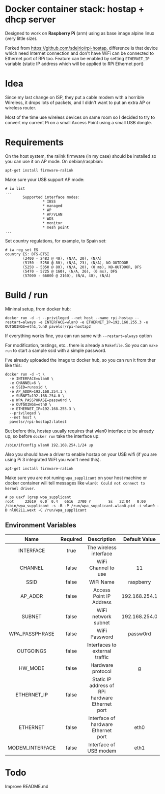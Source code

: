 # Docker container stack: hostap + dhcp server

Designed to work on **Raspberry Pi** (arm) using as base image alpine linux (very little size).

Forked from https://github.com/sdelrio/rpi-hostap, difference is that device which need Internet connection and don't have WiFi can be connected to Ethernet port of RPi too. Feature can be enabled by setting `ETHERNET_IP` variable (static IP address which will be applied to RPi Ethernet port)

# Idea


Since my last change on ISP, they put a cable modem with a horrible Wireless, it drops lots of packets, and I didn't want to put an extra AP or wireless router.

Most of the time use wireless devices on same room so I decided to try to convert my current Pi on a small Access Point using a small USB dongle.


# Requirements

On the host system, the ralink firmware (in my case) should be installed so you can use it on AP mode. On debian/raspbian:

```
apt-get install firmware-ralink
```

Make sure your USB support AP mode:

```
# iw list
...
        Supported interface modes:
                 * IBSS
                 * managed
                 * AP
                 * AP/VLAN
                 * WDS
                 * monitor
                 * mesh point
...
```

Set country regulations, for example, to Spain set:

```
# iw reg set ES
country ES: DFS-ETSI
        (2400 - 2483 @ 40), (N/A, 20), (N/A)
        (5150 - 5250 @ 80), (N/A, 23), (N/A), NO-OUTDOOR
        (5250 - 5350 @ 80), (N/A, 20), (0 ms), NO-OUTDOOR, DFS
        (5470 - 5725 @ 160), (N/A, 26), (0 ms), DFS
        (57000 - 66000 @ 2160), (N/A, 40), (N/A)
```

# Build / run

Minimal setup, from docker hub:

```
docker run -d -t --privileged --net host --name rpi-hostap --restart=always -e INTERFACE=wlan0 -e ETHERNET_IP=192.168.255.3 -e OUTGOINGS=eth1,tun0 pavelsr/rpi-hostap2
```

If everything works fine, you can run same with `--restart=always` option

For modification, testings, etc.. there is already a `Makefile`. So you can `make run` to start a sample ssid with a simple password.

I've already uploaded the image to docker hub, so you can run it from ther like this:

```
docker run -d -t \
  -e INTERFACE=wlan0 \
  -e CHANNEL=6 \
  -e SSID=runssid \
  -e AP_ADDR=192.168.254.1 \
  -e SUBNET=192.168.254.0 \
  -e WPA_PASSPHRASE=passw0rd \
  -e OUTGOINGS=eth0 \
  -e ETHERNET_IP=192.168.255.3 \
  --privileged \
  --net host \
  pavelsr/rpi-hostap2:latest
```

But before this, hostap usually requires that wlan0 interface to be already up, so before `docker run` take the interface up:

```
/sbin/ifconfig wlan0 192.168.254.1/24 up
```

Also you should have a driver to enable hostap on your USB wifi (if you are using Pi 3 integrated WiFI you won't need this).

```
apt-get install firmware-ralink
```


Make sure you are not runing `wpa_supplicant` on your host machine or docker container will tell messages like `wlan0: Could not connect to kernel driver`.

```
# ps uaxf |grep wpa_supplicant
root     22619  0.0  0.4   6616  3700 ?        Ss   22:04   0:00 /sbin/wpa_supplicant -s -B -P /run/wpa_supplicant.wlan0.pid -i wlan0 -D nl80211,wext -C /run/wpa_supplicant
```

## Environment Variables

| Name            | Required | Description                                          | Default Value |
|:---------------:|:--------:|:----------------------------------------------------:|:-------------:|
| INTERFACE       | true     | The wireless interface                               |               |
| CHANNEL         | false    | WiFi Channel to use                                  | 11            |
| SSID            | false    | WiFi Name                                            | raspberry     |
| AP\_ADDR        | false    | Access Point IP Address                              | 192.168.254.1 |
| SUBNET          | false    | WiFi network subnet                                  | 192.168.254.0 |
| WPA\_PASSPHRASE | false    | WiFi Password                                        | passw0rd      |
| OUTGOINGS       | false    | Interfaces to external traffic                       |               |
| HW\_MODE        | false    | Hardware protocol                                    | g             |
| ETHERNET\_IP    | false    | Static IP address of RPi hardware Ethernet port      |               |
| ETHERNET        | false    | Interface of hardware Ethernet port                  | eth0          |
| MODEM_INTERFACE | false    | Interface of USB modem                               | eth1          |

# Todo

Improve README.md
